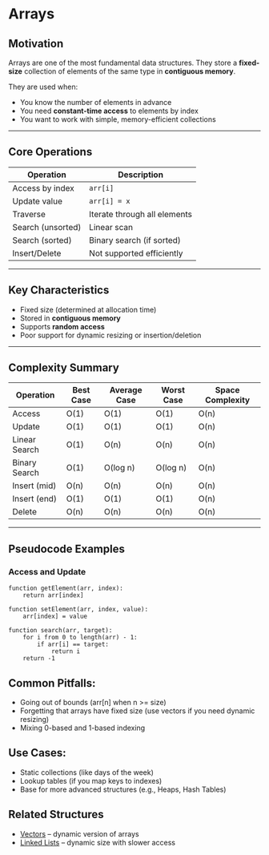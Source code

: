# Arrays

## Motivation

Arrays are one of the most fundamental data structures. They store a **fixed-size** collection of elements of the same type in **contiguous memory**.

They are used when:
- You know the number of elements in advance
- You need **constant-time access** to elements by index
- You want to work with simple, memory-efficient collections

---

## Core Operations

| Operation        | Description                            |
|------------------|----------------------------------------|
| Access by index  | `arr[i]`                               |
| Update value     | `arr[i] = x`                           |
| Traverse         | Iterate through all elements           |
| Search (unsorted)| Linear scan                            |
| Search (sorted)  | Binary search (if sorted)              |
| Insert/Delete    | Not supported efficiently              |

---

## Key Characteristics

- Fixed size (determined at allocation time)
- Stored in **contiguous memory**
- Supports **random access**
- Poor support for dynamic resizing or insertion/deletion

---

## Complexity Summary

| Operation     | Best Case | Average Case | Worst Case  | Space Complexity |
|---------------|-----------|--------------|-------------|-------------------|
| Access        | O(1)      | O(1)         | O(1)        | O(n)              |
| Update        | O(1)      | O(1)         | O(1)        | O(n)              |
| Linear Search | O(1)      | O(n)         | O(n)        | O(n)              |
| Binary Search | O(1)      | O(log n)     | O(log n)    | O(n)              |
| Insert (mid)  | O(n)      | O(n)         | O(n)        | O(n)              |
| Insert (end)  | O(1)      | O(1)         | O(1)        | O(n)              |
| Delete        | O(n)      | O(n)         | O(n)        | O(n)              |

---

## Pseudocode Examples

### Access and Update

```pseudo
function getElement(arr, index):
    return arr[index]

function setElement(arr, index, value):
    arr[index] = value

function search(arr, target):
    for i from 0 to length(arr) - 1:
        if arr[i] == target:
            return i
    return -1
```

## Common Pitfalls:
- Going out of bounds (arr[n] when n >= size)
- Forgetting that arrays have fixed size (use vectors if you need dynamic resizing)
- Mixing 0-based and 1-based indexing

## Use Cases:
- Static collections (like days of the week)
- Lookup tables (if you map keys to indexes)
- Base for more advanced structures (e.g., Heaps, Hash Tables)

## Related Structures
- [Vectors](./02_Vectors.md) – dynamic version of arrays
- [Linked Lists](./05_LinkedLists.md) – dynamic size with slower access
